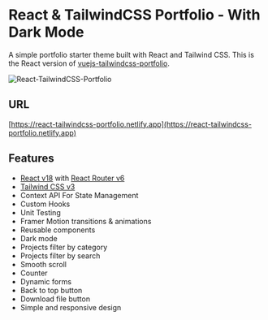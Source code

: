 # React & TailwindCSS Portfolio - With Dark Mode

A simple portfolio starter theme built with React and Tailwind CSS. This is the React version of [vuejs-tailwindcss-portfolio](https://github.com/realstoman/vuejs-tailwindcss-portfolio).

![React-TailwindCSS-Portfolio](https://user-images.githubusercontent.com/16396664/146666086-28e88beb-c2f0-431f-adfb-2396d8f64c80.png)

## URL

[https://react-tailwindcss-portfolio.netlify.app](https://react-tailwindcss-portfolio.netlify.app)

## Features

- [React v18](https://reactjs.org) with [React Router v6](https://reactrouter.com)
- [Tailwind CSS v3](https://tailwindcss.com)
- Context API For State Management
- Custom Hooks
- Unit Testing
- Framer Motion transitions & animations
- Reusable components
- Dark mode
- Projects filter by category
- Projects filter by search
- Smooth scroll
- Counter
- Dynamic forms
- Back to top button
- Download file button
- Simple and responsive design
